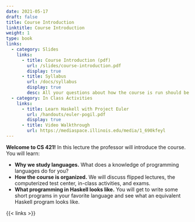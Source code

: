 ```yaml
---
date: 2021-05-17
draft: false
title: Course Introduction
linktitle: Course Introduction
weight: 1
type: book
links: 
  - category: Slides
    links:
      - title: Course Introduction (pdf)
        url: /slides/course-introduction.pdf
        display: true
      - title: Syllabus 
        url: /docs/syllabus
        display: true
        desc: All your questions about how the course is run should be in here.
  - category: In Class Activities
    links:
      - title: Learn Haskell with Project Euler
        url: /handouts/euler-pogil.pdf
        display: true
      - title: Video Walkthrough
        url: https://mediaspace.illinois.edu/media/1_690kfeyl
---
```



**Welcome to CS 421!** In this lecture the professor will introduce the course. 
You will learn:

+ **Why we study languages.**  What does a knowledge
  of programming languages do for you?
+ **How the course is organized.**  We will discuss flipped
  lectures, the computerized test center, in-class activities, and exams.
+ **What programming in <Sc>Haskell</Sc> looks like.**
  You will get to write some short programs in your favorite language and
  see what an equivalent Haskell program looks like.

{{< links >}}
